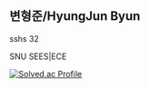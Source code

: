 ## 변형준/HyungJun Byun

sshs 32

SNU SEES|ECE

[![Solved.ac Profile](http://mazassumnida.wtf/api/generate_badge?boj=hjbyun04)](https://solved.ac/hjbyun04)
